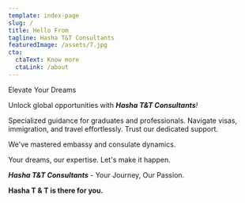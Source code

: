 ```yaml
---
template: index-page
slug: /
title: Hello From
tagline: Hasha T&T Consultants
featuredImage: /assets/7.jpg
cta:
  ctaText: Know more
  ctaLink: /about
---
```

Elevate Your Dreams

Unlock global opportunities with ***Hasha T&T Consultants**!*

Specialized guidance for graduates and professionals. Navigate visas, immigration, and travel effortlessly. Trust our dedicated support.

We've mastered embassy and consulate dynamics.

Your dreams, our expertise. Let's make it happen.

***Hasha T&T Consultants*** - Your Journey, Our Passion.

**Hasha T & T is there for you.**